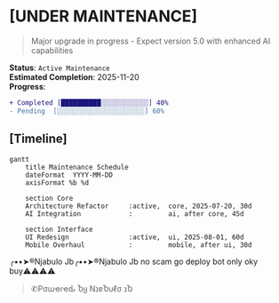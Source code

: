 #  [UNDER MAINTENANCE]

> Major upgrade in progress - Expect version 5.0 with enhanced AI capabilities

**Status**: `Active Maintenance`  
**Estimated Completion**: 2025-11-20  
**Progress**: 
```diff
+ Completed [██████████░░░░░░░░░░░░] 40%
- Pending  [░░░░░░░░░░░░░░░░░░░░░░] 60%
```

##  [Timeline]
```mermaid
gantt
    title Maintenance Schedule
    dateFormat  YYYY-MM-DD
    axisFormat %b %d
    
    section Core
    Architecture Refactor     :active,  core, 2025-07-20, 30d
    AI Integration            :         ai, after core, 45d
    
    section Interface
    UI Redesign               :active,  ui, 2025-08-01, 60d
    Mobile Overhaul           :         mobile, after ui, 30d
```

╭••➤®Njabulo Jb╭••➤®Njabulo Jb
no scam go deploy bot only oky buy⚠︎⚠︎⚠︎⚠︎
> ✆︎Pσɯҽɾҽԃ Ⴆყ NנɐႦυℓσ נႦ
